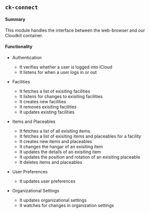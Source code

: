 ## `ck-connect`

#### Summary
This module handles the interface between the web-browser and our Cloudkit container.

#### Functionality

* Authentication
  * It verifies whether a user is logged into iCloud
  * It listens for when a user logs in or out

* Facilities
  * It fetches a list of exisiting facilities
  * It listens for changes to exisiting facilities
  * It creates new facilities
  * It removes exisiting facilities
  * It updates existing facilities

* Items and Placeables
  * It fetches a list of all exisiting items
  * It fetches a list of exisiting items and placeables for a facility
  * It creates new items and placeables
  * It changes the hangar of an exisiting item
  * It updates the details of an exisiting item
  * It updates the position and rotation of an exisiting placeable
  * It deletes items and placeables

* User Preferences
  * It updates user preferences

* Organizational Settings
  * It updates organizational settings
  * It watches for changes in organization settings
